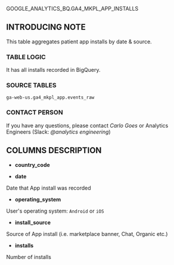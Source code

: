 GOOGLE_ANALYTICS_BQ.GA4_MKPL_APP_INSTALLS

## INTRODUCING NOTE

This table aggregates patient app installs by date & source.

### TABLE LOGIC

It has all installs recorded in BigQuery.


### SOURCE TABLES

`ga-web-us.ga4_mkpl_app.events_raw`

### CONTACT PERSON

If you have any questions, please contact *Carlo Goes* or Analytics Engineers (Slack: *@analytics engineering*)

## COLUMNS DESCRIPTION

* **country_code**

* **date**


Date that App install was recorded

* **operating_system**

User's operating system: `Android` or `iOS`

* **install_source**

Source of App install (i.e. marketplace banner, Chat, Organic etc.)

* **installs**

Number of installs
